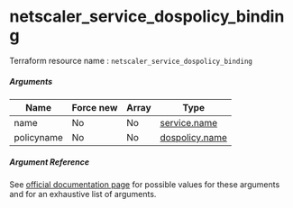 # netscaler_service_dospolicy_binding

Terraform resource name : ```netscaler_service_dospolicy_binding```

##### Arguments

| Name | Force new | Array | Type |
|----|----|----|----|
|name|No|No|[service.name](/doc/resources/service.md)|
|policyname|No|No|[dospolicy.name](/doc/resources/dospolicy.md)|

##### Argument Reference

See [official documentation page](https://developer-docs.citrix.com/projects/netscaler-nitro-api/en/11.0/configuration/basic/service_dospolicy_binding/service_dospolicy_binding/) for possible values for these arguments and for an exhaustive list of arguments.

